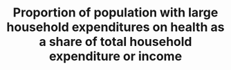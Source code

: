 ---
data_non_statistical: true
goal_meta_link: http://unstats.un.org/sdgs/files/metadata-compilation/Metadata-Goal-3.pdf
goal_meta_link_page: 34
graph: null
graph_status_notes: Assigned
graph_title: Proportion of population with large household expenditures on health
  as a share of total household expenditure or income
graph_type: null
graph_type_description: null
has_metadata: false
indicator: 3.8.2
indicator_name: Proportion of population with large household expenditures on health
  as a share of total household expenditure or income
indicator_sort_order: 03-08-02
indicator_variable: null
layout: indicator
permalink: /3-8-2/
published: true
reporting_status: notstarted
sdg_goal: 3
source_active_1: true
source_notes_1: null
source_title_1: null
target: Achieve universal health coverage, including financial risk protection, access
  to quality essential health-care services and access to safe, effective, quality
  and affordable essential medicines and vaccines for all.
target_id: '3.8'
title: Proportion of population with large household expenditures on health as a share
  of total household expenditure or income
un_custodial_agency: 'WHO (Partnering Agencies: World Bank)'
un_designated_tier: '2'
variable_description: null
variable_notes: null
---